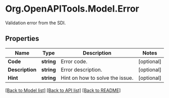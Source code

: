 # Org.OpenAPITools.Model.Error
Validation error from the SDI.

## Properties

Name | Type | Description | Notes
------------ | ------------- | ------------- | -------------
**Code** | **string** | Error code. | [optional] 
**Description** | **string** | Error description. | [optional] 
**Hint** | **string** | Hint on how to solve the issue. | [optional] 

[[Back to Model list]](../README.md#documentation-for-models) [[Back to API list]](../README.md#documentation-for-api-endpoints) [[Back to README]](../README.md)

